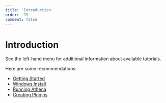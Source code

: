```yaml
---
title: 'Introduction'
order: -99
comment: false
---
```


# Introduction

See the left-hand menu for additional information about available tutorials.

Here are some recommendations:

-   [Getting Started](/tutorials/setup/index.md)
-   [Windows Install](/tutorials/setup/installing-on-windows.md)
-   [Running Athena](/tutorials/setup/run-athena.md)
-   [Creating Plugins](/tutorials/making-plugins/creating-plugins.md)

